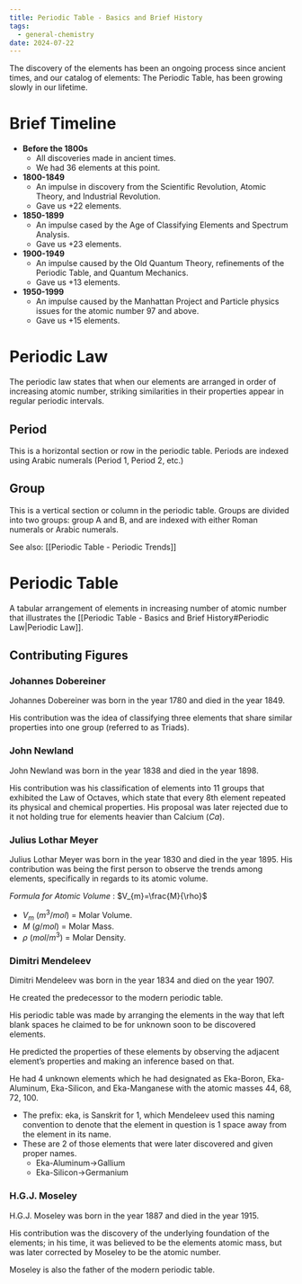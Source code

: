 ```yaml
---
title: Periodic Table - Basics and Brief History
tags:
  - general-chemistry
date: 2024-07-22
---
```

The discovery of the elements has been an ongoing process since ancient times, and our catalog of elements: The Periodic Table, has been growing slowly in our lifetime.
# Brief Timeline
- **Before the 1800s**
	- All discoveries made in ancient times.
	- We had 36 elements at this point.
- **1800-1849**
	- An impulse in discovery from the Scientific Revolution, Atomic Theory, and Industrial Revolution.
	- Gave us +22 elements.
- **1850-1899**
	- An impulse cased by the Age of Classifying Elements and Spectrum Analysis.
	- Gave us +23 elements.
- **1900-1949**
	- An impulse caused by the Old Quantum Theory, refinements of the Periodic Table, and Quantum Mechanics.
	- Gave us +13 elements.
- **1950-1999**
	- An impulse caused by the Manhattan Project and Particle physics issues for the atomic number 97 and above.
	- Gave us +15 elements.
# Periodic Law
The periodic law states that when our elements are arranged in order of increasing atomic number, striking similarities in their properties appear in regular periodic intervals.
## Period
This is a horizontal section or row in the periodic table. Periods are indexed using Arabic numerals (Period 1, Period 2, etc.)
## Group
This is a vertical section or column in the periodic table. Groups are divided into two groups: group A and B, and are indexed with either Roman numerals or Arabic numerals.

See also: [[Periodic Table - Periodic Trends]]
# Periodic Table
A tabular arrangement of elements in increasing number of atomic number that illustrates the [[Periodic Table - Basics and Brief History#Periodic Law|Periodic Law]].
## Contributing Figures
### Johannes Dobereiner
Johannes Dobereiner was born in the year 1780 and died in the year 1849.

His contribution was the idea of classifying three elements that share similar properties into one group (referred to as Triads).
### John Newland
John Newland was born in the year 1838 and died in the year 1898.

His contribution was his classification of elements into 11 groups that exhibited the Law of Octaves, which state that every 8th element repeated its physical and chemical properties.
His proposal was later rejected due to it not holding true for elements heavier than Calcium ($Ca$).
### Julius Lothar Meyer
Julius Lothar Meyer was born in the year 1830 and died in the year 1895.
His contribution was being the first person to observe the trends among elements, specifically in regards to its atomic volume.

*Formula for Atomic Volume* : $V_{m}=\frac{M}{\rho}$
- $V_{m}$ ($m^3/mol$) = Molar Volume.
- $M$ ($g/mol$) = Molar Mass.
- $\rho$ ($mol/m^3$) = Molar Density.
### Dimitri Mendeleev
Dimitri Mendeleev was born in the year 1834 and died on the year 1907.

He created the predecessor to the modern periodic table.

His periodic table was made by arranging the elements in the way that left blank spaces he claimed to be for unknown soon to be discovered elements.

He predicted the properties of these elements by observing the adjacent element’s properties and making an inference based on that.

He had 4 unknown elements which he had designated as Eka-Boron, Eka-Aluminum, Eka-Silicon, and Eka-Manganese with the atomic masses 44, 68, 72, 100.
- The prefix: eka, is Sanskrit for 1, which Mendeleev used this naming convention to denote that the element in question is 1 space away from the element in its name.
- These are 2 of those elements that were later discovered and given proper names.
	- Eka-Aluminum$\rightarrow$Gallium
	- Eka-Silicon$\rightarrow$Germanium
### H.G.J. Moseley
H.G.J. Moseley was born in the year 1887 and died in the year 1915.

His contribution was the discovery of the underlying foundation of the elements; in his time, it was believed to be the elements atomic mass, but was later corrected by Moseley to be the atomic number.

Moseley is also the father of the modern periodic table.